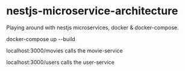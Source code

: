 # nestjs-microservice-architecture

Playing around with nestjs microservices, docker & docker-compose.

docker-compose up --build

localhost:3000/movies calls the movie-service

localhost:3000/users calls the user-service
